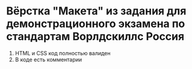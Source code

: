 # Вёрстка "Макета" из задания для демонстрационного экзамена по стандартам Ворлдскиллс Россия

1. HTML и CSS код полностью валиден
2. В коде есть комментарии
